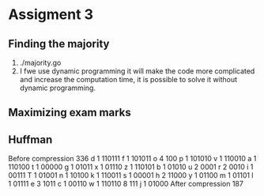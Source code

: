 # Assigment 3

## Finding the majority

1. ./majority.go
2. I fwe use dynamic programming it will make the code more complicated and increase the computation time, it is possible to solve it without dynamic programming.


## Maximizing exam marks


## Huffman
Before compression 336
d 1 110111
f 1 101011
o 4 100
p 1 101010
v 1 110010
a 1 110100
t 1 00000
g 1 01011
x 1 01110
z 1 110101
b 1 01010
u 2 0001
r 2 0010
i 1 00111
T 1 01001
n 1 10100
k 1 110011
s 1 00001
h 2 11000
y 1 01100
m 1 01101
l 1 01111
e 3 1011
c 1 00110
w 1 110110
  8 111
j 1 01000
After compression 187
